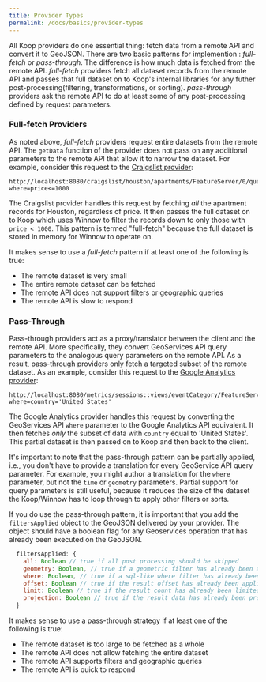 ```yaml
---
title: Provider Types
permalink: /docs/basics/provider-types
---
```


All Koop providers do one essential thing: fetch data from a remote API and convert it to GeoJSON. There are two basic patterns for implemention : *full-fetch*  or *pass-through*. The difference is how much data is fetched from the remote API. *full-fetch* providers fetch all dataset records from the remote API and passes that full dataset on to Koop's internal libraries for any futher post-processing(filtering, transformations, or sorting). *pass-through* providers ask the remote API to do at least some of any post-processing defined by request parameters.

### Full-fetch Providers

As noted above, *full-fetch* providers request entire datasets from the remote API. The `getData` function of the provider does not pass on any additional parameters to the remote API that allow it to narrow the dataset.  For example, consider this request to the [Craigslist provider](https://github.com/dmfenton/koop-provider-craigslist):

```
http://localhost:8080/craigslist/houston/apartments/FeatureServer/0/query?where=price<=1000
```

The Craigslist provider handles this request by fetching *all* the apartment records for Houston, regardless of price.  It then passes the full dataset on to Koop which uses Winnow to filter the records down to only those with `price < 1000`. This pattern is termed "full-fetch" because the full dataset is stored in memory for Winnow to operate on.

It makes sense to use a *full-fetch* pattern if at least one of the following is true:

- The remote dataset is very small
- The entire remote dataset can be fetched
- The remote API does not support filters or geographic queries
- The remote API is slow to respond

### Pass-Through

Pass-through providers act as a proxy/translator between the client and the remote API.  More specifically, they convert GeoServices API query parameters to the analogous query parameters on the remote API. As a result, pass-through providers only fetch a targeted subset of the remote dataset. As an example, consider this request to the [Google Analytics provider](https://github.com/koopjs/koop-provider-google-analytics):

```
http://localhost:8080/metrics/sessions::views/eventCategory/FeatureServer/0/query?where=country='United States'
```

The Google Analytics provider handles this request by converting the GeoServices API `where` parameter to the Google Analytics API equivalent. It then fetches *only* the subset of data with `country` equal to 'United States'. This partial dataset is then passed on to Koop and then back to the client.  

It's important to note that the pass-through pattern can be partially applied, i.e., you don't have to provide a translation for every GeoService API query parameter.  For example, you might author a translation for the `where` parameter, but not the `time` or `geometry` parameters.  Partial support for query parameters is still useful, because it reduces the size of the dataset the Koop/Winnow has to loop through to apply other filters or sorts.

If you do use the pass-through pattern, it is important that you add the `filtersApplied` object to the GeoJSON delivered by your provider. The object should have a boolean flag for any Geoservices operation that has already been executed on the GeoJSON.

```js
  filtersApplied: {
    all: Boolean // true if all post processing should be skipped
    geometry: Boolean, // true if a geometric filter has already been applied to the data
    where: Boolean, // true if a sql-like where filter has already been applied to the data
    offset: Boolean // true if the result offset has already been applied to the data,
    limit: Boolean // true if the result count has already been limited,
    projection: Boolean // true if the result data has already been projected
  }
```

It makes sense to use a pass-through strategy if at least one of the following is true:

- The remote dataset is too large to be fetched as a whole
- The remote API does not allow fetching the entire dataset
- The remote API supports filters and geographic queries
- The remote API is quick to respond

